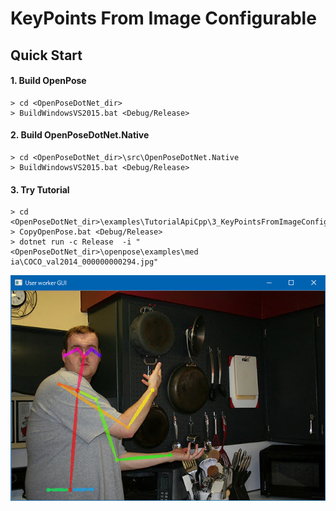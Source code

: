 # KeyPoints From Image Configurable

## Quick Start

#### 1. Build OpenPose

````dos
> cd <OpenPoseDotNet_dir>
> BuildWindowsVS2015.bat <Debug/Release>
````

#### 2. Build OpenPoseDotNet.Native

````dos
> cd <OpenPoseDotNet_dir>\src\OpenPoseDotNet.Native
> BuildWindowsVS2015.bat <Debug/Release>
````

#### 3. Try Tutorial

````dos
> cd <OpenPoseDotNet_dir>\examples\TutorialApiCpp\3_KeyPointsFromImageConfigurable
> CopyOpenPose.bat <Debug/Release>
> dotnet run -c Release  -i "<OpenPoseDotNet_dir>\openpose\examples\med
ia\COCO_val2014_000000000294.jpg"
````

<img src="images/example_turorial_3.png"/>